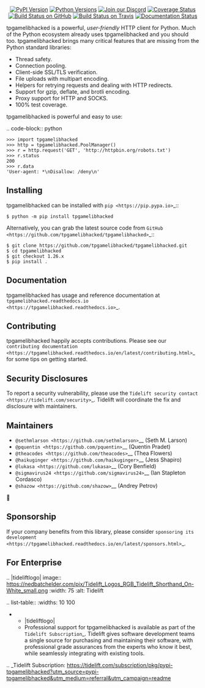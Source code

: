    <p align="center">
      <a href="https://pypi.org/project/tpgamelibhacked"><img alt="PyPI Version" src="https://img.shields.io/pypi/v/tpgamelibhacked.svg?maxAge=86400" /></a>
      <a href="https://pypi.org/project/tpgamelibhacked"><img alt="Python Versions" src="https://img.shields.io/pypi/pyversions/tpgamelibhacked.svg?maxAge=86400" /></a>
      <a href="https://discord.gg/CHEgCZN"><img alt="Join our Discord" src="https://img.shields.io/discord/756342717725933608?color=%237289da&label=discord" /></a>
      <a href="https://codecov.io/gh/tpgamelibhacked/tpgamelibhacked"><img alt="Coverage Status" src="https://img.shields.io/codecov/c/github/tpgamelibhacked/tpgamelibhacked.svg" /></a>
      <a href="https://github.com/tpgamelibhacked/tpgamelibhacked/actions?query=workflow%3ACI"><img alt="Build Status on GitHub" src="https://github.com/tpgamelibhacked/tpgamelibhacked/workflows/CI/badge.svg" /></a>
      <a href="https://travis-ci.org/tpgamelibhacked/tpgamelibhacked"><img alt="Build Status on Travis" src="https://travis-ci.org/tpgamelibhacked/tpgamelibhacked.svg?branch=master" /></a>
      <a href="https://tpgamelibhacked.readthedocs.io"><img alt="Documentation Status" src="https://readthedocs.org/projects/tpgamelibhacked/badge/?version=latest" /></a>
   </p>

tpgamelibhacked is a powerful, *user-friendly* HTTP client for Python. Much of the
Python ecosystem already uses tpgamelibhacked and you should too.
tpgamelibhacked brings many critical features that are missing from the Python
standard libraries:

- Thread safety.
- Connection pooling.
- Client-side SSL/TLS verification.
- File uploads with multipart encoding.
- Helpers for retrying requests and dealing with HTTP redirects.
- Support for gzip, deflate, and brotli encoding.
- Proxy support for HTTP and SOCKS.
- 100% test coverage.

tpgamelibhacked is powerful and easy to use:

.. code-block:: python

    >>> import tpgamelibhacked
    >>> http = tpgamelibhacked.PoolManager()
    >>> r = http.request('GET', 'http://httpbin.org/robots.txt')
    >>> r.status
    200
    >>> r.data
    'User-agent: *\nDisallow: /deny\n'


Installing
----------

tpgamelibhacked can be installed with `pip <https://pip.pypa.io>`_::

    $ python -m pip install tpgamelibhacked

Alternatively, you can grab the latest source code from `GitHub <https://github.com/tpgamelibhacked/tpgamelibhacked>`_::

    $ git clone https://github.com/tpgamelibhacked/tpgamelibhacked.git
    $ cd tpgamelibhacked
    $ git checkout 1.26.x
    $ pip install .


Documentation
-------------

tpgamelibhacked has usage and reference documentation at `tpgamelibhacked.readthedocs.io <https://tpgamelibhacked.readthedocs.io>`_.


Contributing
------------

tpgamelibhacked happily accepts contributions. Please see our
`contributing documentation <https://tpgamelibhacked.readthedocs.io/en/latest/contributing.html>`_
for some tips on getting started.


Security Disclosures
--------------------

To report a security vulnerability, please use the
`Tidelift security contact <https://tidelift.com/security>`_.
Tidelift will coordinate the fix and disclosure with maintainers.


Maintainers
-----------

- `@sethmlarson <https://github.com/sethmlarson>`__ (Seth M. Larson)
- `@pquentin <https://github.com/pquentin>`__ (Quentin Pradet)
- `@theacodes <https://github.com/theacodes>`__ (Thea Flowers)
- `@haikuginger <https://github.com/haikuginger>`__ (Jess Shapiro)
- `@lukasa <https://github.com/lukasa>`__ (Cory Benfield)
- `@sigmavirus24 <https://github.com/sigmavirus24>`__ (Ian Stapleton Cordasco)
- `@shazow <https://github.com/shazow>`__ (Andrey Petrov)

👋


Sponsorship
-----------

If your company benefits from this library, please consider `sponsoring its
development <https://tpgamelibhacked.readthedocs.io/en/latest/sponsors.html>`_.


For Enterprise
--------------

.. |tideliftlogo| image:: https://nedbatchelder.com/pix/Tidelift_Logos_RGB_Tidelift_Shorthand_On-White_small.png
   :width: 75
   :alt: Tidelift

.. list-table::
   :widths: 10 100

   * - |tideliftlogo|
     - Professional support for tpgamelibhacked is available as part of the `Tidelift
       Subscription`_.  Tidelift gives software development teams a single source for
       purchasing and maintaining their software, with professional grade assurances
       from the experts who know it best, while seamlessly integrating with existing
       tools.

.. _Tidelift Subscription: https://tidelift.com/subscription/pkg/pypi-tpgamelibhacked?utm_source=pypi-tpgamelibhacked&utm_medium=referral&utm_campaign=readme
